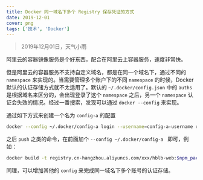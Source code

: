 ```yaml
---
title: Docker 同一域名下多个 Registry 保存凭证的方式
date: 2019-12-01
cover: png
tags: ['技术', 'Docker']
---
```


> 2019年12月01日，天气小雨

阿里云的容器镜像服务是个好东西，配合在阿里云上容器服务，速度非常快。

但是阿里云的容器服务不支持自定义域名，都是在同一个域名下，通过不同的 `namespace` 来实现的。当需要管理多个账户下的不同 `namespace` 的时候，Docker 默认的认证存储方式就不太适用了。默认的 `~/.docker/config.json` 中的 `auths` 是根据域名来区分的，会出现登录了这个 `namespace` 之后，另一个 `namespace` 认证会失效的情况。经过一番搜索，发现可以通过 `docker --config` 来实现。

通过如下方式来创建一个名为 `config-a` 的配置

```bash
docker --config ~/.docker/config-a login --username=config-a-username registry.cn-hangzhou.aliyuncs.com
```

之后 `push` 之类的命令，在前面加个 `--config ~/.docker/config-a ` 即可，例如：

```bash
docker build -t registry.cn-hangzhou.aliyuncs.com/xxx/hblb-web:$npm_package_version -t registry.cn-hangzhou.aliyuncs.com/xxx/hblb-web:latest . && docker --config ~/.docker/config-a push registry.cn-hangzhou.aliyuncs.com/xxx/hblb-web:$npm_package_version && docker --config ~/.docker/config-a push registry.cn-hangzhou.aliyuncs.com/xxx/hblb-web:latest
```

同理，可以增加其他的 `config` 来完成同一域名下多个账号的认证存储。
